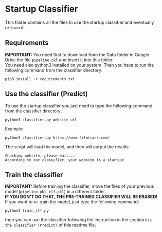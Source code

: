 # Startup Classifier
This folder contains all the files to use the startup classifier and eventually re-train it .
## Requirements
**IMPORTANT:** You need first to download from the Data folder in Google Drive the file `pipeline.pkl` and insert it into this folder. \
You need also python3 installed on your system.
Then you have to run the following command from the classifier directory:
```
pip3 install -r requirements.txt
```
## Use the classifier (Predict)
To use the startup classifier you just need to type the following command from the classifier directory:
```
python3 classifier.py website_url
```
Example:
```
python3 classifier.py https://www.filotrack.com/
```
The script will load the model, and then will output the results:
```
Checking website, please wait...
According to our classifier, your website is a startup!
```

## Train the classifier
**IMPORTANT:** Before training the classifier, move the files of your previous model (`pipeline.pkl`, `clf.pkl`) in a different folder. \
**IF YOU DON'T DO THAT, THE PRE-TRAINED CLASSIFIER WILL BE ERASED!** \
If you want to re-train the model, just type the following command:
```
python3 train_clf.py
```
then you can use the classifier following the instruction in the section `Use the classifier (Predict)` of this readme file.
